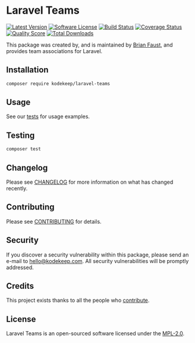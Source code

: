 # Laravel Teams

[![Latest Version](https://badgen.net/packagist/v/kodekeep/laravel-teams)](https://packagist.org/packages/kodekeep/laravel-teams)
[![Software License](https://badgen.net/packagist/license/kodekeep/laravel-teams)](https://packagist.org/packages/kodekeep/laravel-teams)
[![Build Status](https://img.shields.io/github/workflow/status/kodekeep/laravel-teams/run-tests?label=tests)](https://github.com/kodekeep/laravel-teams/actions?query=workflow%3Arun-tests+branch%3Amaster)
[![Coverage Status](https://badgen.net/codeclimate/coverage/kodekeep/laravel-teams)](https://codeclimate.com/github/kodekeep/laravel-teams)
[![Quality Score](https://badgen.net/codeclimate/maintainability/kodekeep/laravel-teams)](https://codeclimate.com/github/kodekeep/laravel-teams)
[![Total Downloads](https://badgen.net/packagist/dt/kodekeep/laravel-teams)](https://packagist.org/packages/kodekeep/laravel-teams)

This package was created by, and is maintained by [Brian Faust](https://github.com/faustbrian), and provides team associations for Laravel.

## Installation

```bash
composer require kodekeep/laravel-teams
```

## Usage

See our [tests](https://github.com/kodekeep/laravel-teams/tree/master/tests) for usage examples.

## Testing

``` bash
composer test
```

## Changelog

Please see [CHANGELOG](CHANGELOG.md) for more information on what has changed recently.

## Contributing

Please see [CONTRIBUTING](CONTRIBUTING.md) for details.

## Security

If you discover a security vulnerability within this package, please send an e-mail to hello@kodekeep.com. All security vulnerabilities will be promptly addressed.

## Credits

This project exists thanks to all the people who [contribute](../../contributors).

## License

Laravel Teams is an open-sourced software licensed under the [MPL-2.0](LICENSE.md).

